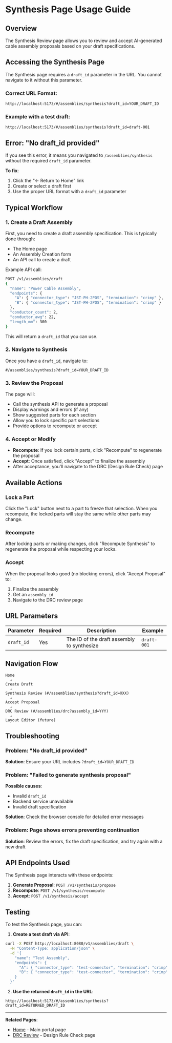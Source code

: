 # Synthesis Page Usage Guide

## Overview
The Synthesis Review page allows you to review and accept AI-generated cable assembly proposals based on your draft specifications.

## Accessing the Synthesis Page

The Synthesis page requires a `draft_id` parameter in the URL. You cannot navigate to it without this parameter.

### Correct URL Format:
```
http://localhost:5173/#/assemblies/synthesis?draft_id=YOUR_DRAFT_ID
```

### Example with a test draft:
```
http://localhost:5173/#/assemblies/synthesis?draft_id=draft-001
```

## Error: "No draft_id provided"

If you see this error, it means you navigated to `/assemblies/synthesis` without the required `draft_id` parameter.

**To fix**:
1. Click the "← Return to Home" link
2. Create or select a draft first
3. Use the proper URL format with a `draft_id` parameter

## Typical Workflow

### 1. Create a Draft Assembly
First, you need to create a draft assembly specification. This is typically done through:
- The Home page
- An Assembly Creation form
- An API call to create a draft

Example API call:
```bash
POST /v1/assemblies/draft
{
  "name": "Power Cable Assembly",
  "endpoints": {
    "A": { "connector_type": "JST-PH-2POS", "termination": "crimp" },
    "B": { "connector_type": "JST-PH-2POS", "termination": "crimp" }
  },
  "conductor_count": 2,
  "conductor_awg": 22,
  "length_mm": 300
}
```

This will return a `draft_id` that you can use.

### 2. Navigate to Synthesis
Once you have a `draft_id`, navigate to:
```
#/assemblies/synthesis?draft_id=YOUR_DRAFT_ID
```

### 3. Review the Proposal
The page will:
- Call the synthesis API to generate a proposal
- Display warnings and errors (if any)
- Show suggested parts for each section
- Allow you to lock specific part selections
- Provide options to recompute or accept

### 4. Accept or Modify
- **Recompute**: If you lock certain parts, click "Recompute" to regenerate the proposal
- **Accept**: Once satisfied, click "Accept" to finalize the assembly
- After acceptance, you'll navigate to the DRC (Design Rule Check) page

## Available Actions

### Lock a Part
Click the "Lock" button next to a part to freeze that selection. When you recompute, the locked parts will stay the same while other parts may change.

### Recompute
After locking parts or making changes, click "Recompute Synthesis" to regenerate the proposal while respecting your locks.

### Accept
When the proposal looks good (no blocking errors), click "Accept Proposal" to:
1. Finalize the assembly
2. Get an `assembly_id`
3. Navigate to the DRC review page

## URL Parameters

| Parameter | Required | Description | Example |
|-----------|----------|-------------|---------|
| `draft_id` | Yes | The ID of the draft assembly to synthesize | `draft-001` |

## Navigation Flow

```
Home
  ↓
Create Draft
  ↓
Synthesis Review (#/assemblies/synthesis?draft_id=XXX)
  ↓
Accept Proposal
  ↓
DRC Review (#/assemblies/drc?assembly_id=YYY)
  ↓
Layout Editor (future)
```

## Troubleshooting

### Problem: "No draft_id provided"
**Solution**: Ensure your URL includes `?draft_id=YOUR_DRAFT_ID`

### Problem: "Failed to generate synthesis proposal"
**Possible causes**:
- Invalid `draft_id`
- Backend service unavailable
- Invalid draft specification

**Solution**: Check the browser console for detailed error messages

### Problem: Page shows errors preventing continuation
**Solution**: Review the errors, fix the draft specification, and try again with a new draft

## API Endpoints Used

The Synthesis page interacts with these endpoints:

1. **Generate Proposal**: `POST /v1/synthesis/propose`
2. **Recompute**: `POST /v1/synthesis/recompute`
3. **Accept**: `POST /v1/synthesis/accept`

## Testing

To test the Synthesis page, you can:

1. **Create a test draft via API**:
```bash
curl -X POST http://localhost:8080/v1/assemblies/draft \
  -H "Content-Type: application/json" \
  -d '{
    "name": "Test Assembly",
    "endpoints": {
      "A": { "connector_type": "test-connector", "termination": "crimp" },
      "B": { "connector_type": "test-connector", "termination": "crimp" }
    }
  }'
```

2. **Use the returned `draft_id` in the URL**:
```
http://localhost:5173/#/assemblies/synthesis?draft_id=RETURNED_DRAFT_ID
```

---

**Related Pages**:
- [Home](http://localhost:5173) - Main portal page
- [DRC Review](http://localhost:5173/#/assemblies/drc?assembly_id=test-123) - Design Rule Check page
